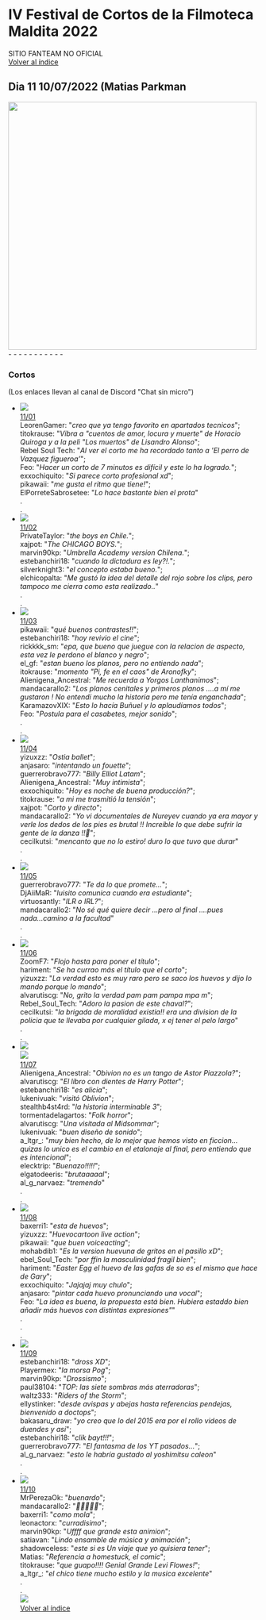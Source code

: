 # IV Festival de Cortos de la Filmoteca Maldita 2022
SITIO FANTEAM NO OFICIAL  
[Volver al índice](../festi.md)

## Dia 11 10/07/2022 (Matias Parkman
<img src="../dias/dia11.jpeg" width="500">   
-   
-   
-   
-   
-   
-   
-   
-   
-   
-   
-   


### Cortos

(Los enlaces llevan al canal de Discord "Chat sin micro")

- ![](01.png)  
[11/01](https://discord.com/channels/739208143523020841/769436011981570068/995791971807416341)  
LeorenGamer: "*creo que ya tengo favorito en apartados tecnicos*";  
titokrause: "*Vibra a "cuentos de amor, locura y muerte" de Horacio Quiroga y a la peli "Los muertos" de Lisandro Alonso*";  
Rebel Soul Tech: "*Al ver el corto me ha recordado tanto a 'El perro de Vazquez figueroa'*";  
Feo: "*Hacer un corto de 7 minutos es difícil y este lo ha logrado.*";  
exxochiquito: "*Si parece corto profesional xd*";  
pikawaii: "*me gusta el ritmo que tiene!*";  
ElPorreteSabrosetee: "*Lo hace bastante bien el prota*"  
.  
.  
- ![](02.png)  
[11/02](https://discord.com/channels/739208143523020841/769436011981570068/995794229693513799)  
PrivateTaylor: "*the boys en Chile.*";  
xajpot: "*The CHICAGO BOYS.*";  
marvin90kp: "*Umbrella Academy version Chilena.*";  
estebanchiri18: "*cuando la dictadura es ley?!.*";  
silverknight3: "*el concepto estaba bueno.*";  
elchicopalta: "*Me gustó la idea del detalle del rojo sobre los clips, pero tampoco me cierra como esta realizado..*"  
.  
.  
- ![](03.png)  
[11/03](https://discord.com/channels/739208143523020841/769436011981570068/995796142560387092)  
pikawaii: "*qué buenos contrastes!!*";  
estebanchiri18: "*hoy revivio el cine*";  
rickkkk_sm: "*epa, que bueno que juegue con la relacion de aspecto, esta vez le perdono el blanco y negro*";  
el_gf: "*estan bueno los planos, pero no entiendo nada*";  
itokrause: "*momento "Pi, fe en el caos" de Aronofky*";  
Alienigena_Ancestral: "*Me recuerda a Yorgos Lanthanimos*";  
mandacarallo2: "*Los planos cenitales y primeros planos ....a mí me gustaron ! No entendí mucho la historia pero me tenía enganchada*";  
KaramazovXIX: "*Esto lo hacía Buñuel y lo aplaudíamos todos*";  
Feo: "*Postula para el casabetes, mejor sonido*";  
.  
.  
- ![](04.png)  
[11/04](https://discord.com/channels/739208143523020841/769436011981570068/995798457329655808)  
yizuxzz: "*Ostia ballet*";  
anjasaro: "*intentando un fouette*";  
guerrerobravo777: "*Billy Elliot Latam*";  
Alienigena_Ancestral: "*Muy intimista*";  
exxochiquito: "*Hoy es noche de buena producción?*";  
titokrause: "*a mi me trasmitió la tensión*";  
xajpot: "*Corto y directo*";  
mandacarallo2: "*Yo vi documentales de Nureyev cuando ya era mayor y verle los dedos de los pies es brutal !! Increíble lo que debe sufrir la gente de la danza !!🥲*";  
cecilkutsi: "*mencanto que no lo estiro! duro lo que tuvo que durar*"  
.  
.  
- ![](05.png)  
[11/05](https://discord.com/channels/739208143523020841/769436011981570068/995799468823814234)  
guerrerobravo777: "*Te da lo que promete...*";  
DjAiiMaR: "*luisito comunica cuando era estudiante*";  
virtuosantly: "*ILR o IRL?*";  
mandacarallo2: "*No sé qué quiere decir ...pero al final ....pues nada...camino a la facultad*"  
.  
.  
- ![](06.png)  
[11/06](https://discord.com/channels/739208143523020841/769436011981570068/995801647190126602)  
ZoomF7: "*Flojo hasta para poner el título*";  
hariment: "*Se ha currao más el título que el corto*";  
yizuxzz: "*La verdad esto es muy raro pero se saco los huevos y dijo lo mando porque lo mando*";  
alvarutiscg: "*No, grito la verdad pam pam pampa mpa m*";  
Rebel_Soul_Tech: "*Adoro la pasion de este chaval?*";  
cecilkutsi: "*la brigada de moralidad existia!! era una division de la policia que te llevaba por cualquier gilada, x ej tener el pelo largo*"  
.  
.  
- ![](07.png)  
![](07a.png)  
[11/07](https://discord.com/channels/739208143523020841/769436011981570068/995802963379499099)  
Alienigena_Ancestral: "*Obivion no es un tango de Astor Piazzola?*";  
alvarutiscg: "*El libro con dientes de Harry Potter*";  
estebanchiri18: "*es alicia*";  
lukenivuak: "*visitó Oblivion*";  
stealthb4st4rd: "*la historia interminable 3*";  
tormentadelagartos: "*Folk horror*";  
alvarutiscg: "*Una visitada al Midsommar*";  
lukenivuak: "*buen diseño de sonido*";  
a_ltgr_: "*muy bien hecho, de lo mejor que hemos visto en ficcion... quizas lo unico es el cambio en el etalonaje al final, pero entiendo que es intencional*";  
elecktrip: "*Buenazo!!!!!*";  
elgatodeeris: "*brutaaaaal*";  
al_g_narvaez: "*tremendo*"  
.  
.  
- ![](08.png)  
[11/08](https://discord.com/channels/739208143523020841/769436011981570068/995805052893659157)  
baxerri1: "*esta de huevos*";  
yizuxzz: "*Huevocartoon live action*";  
pikawaii: "*que buen voiceacting*";  
mohabdib1: "*Es la version huevuna de gritos en el pasillo xD*";  
ebel_Soul_Tech: "*por ffin la masculinidad fragil bien*";  
hariment: "*Easter Egg el huevo de las gafas de so es el mismo que hace de Gary*";  
exxochiquito: "*Jajajaj muy chulo*";  
anjasaro: "*pintar cada huevo pronunciando una vocal*";  
Feo: "*La idea es buena, la propuesta está bien. Hubiera estaddo bien añadir más huevos con distintas expresiones"*"  
.  
.  
.  
- ![](09.png)  
[11/09](https://discord.com/channels/739208143523020841/769436011981570068/995807389427191859)  
estebanchiri18: "*dross XD*";  
Playermex: "*la morsa Pog*";  
marvin90kp: "*Drossismo*";  
paul38104: "*TOP: las siete sombras más aterradoras*";  
waltz333: "*Riders of the Storm*";  
ellystinker: "*desde avispas y abejas hasta referencias pendejas, bienvenido a doctops*";  
bakasaru_draw: "*yo creo que lo del 2015 era por el rollo videos de duendes y asi*";  
estebanchiri18: "*clik bayt!!!*";  
guerrerobravo777: "*El fantasma de los YT pasados...*";  
al_g_narvaez: "*esto le habría gustado al yoshimitsu caleon*"  
.  
.  
- ![](10.png)  
[11/10](https://discord.com/channels/739208143523020841/769436011981570068/995809546012475594)  
MrPerezaOk: "*buenardo*";  
mandacarallo2: "*👏👏👏👏👏*";  
baxerri1: "*como mola*";  
leonactorx: "*curradisimo*";  
marvin90kp: "*Uffff que grande esta animion*";  
satiavan: "*Lindo ensamble de música y animación*";  
shadowceless: "*este si es Un viaje que yo quisiera tener*";  
Matias: "*Referencia a homestuck, el comic*";  
titokrause: "*que guapo!!!! Genial Grande Levi Flowes!*";  
a_ltgr_: "*el chico tiene mucho estilo y la musica excelente*"  
.  
.  
![](dia.png)  
[Volver al índice](../festi.md)